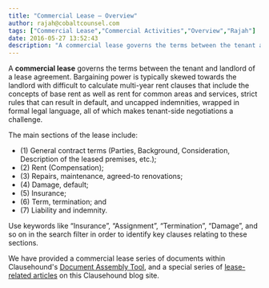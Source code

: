 ```yaml
---
title: "Commercial Lease – Overview"
author: rajah@cobaltcounsel.com
tags: ["Commercial Lease","Commercial Activities","Overview","Rajah"]
date: 2016-05-27 13:52:43
description: "A commercial lease governs the terms between the tenant and landlord of a lease agreement."
---
```


 



A **commercial lease** governs the terms between the tenant and landlord of a lease agreement.  Bargaining power is typically skewed towards the landlord with difficult to calculate multi-year rent clauses that include the concepts of base rent as well as rent for common areas and services, strict rules that can result in default, and uncapped indemnities, wrapped in formal legal language, all of which makes tenant-side negotiations a challenge.

The main sections of the lease include:
- (1) General contract terms (Parties, Background, Consideration, Description of the leased premises, etc.); 
- (2) Rent (Compensation); 
- (3) Repairs, maintenance, agreed-to renovations; 
- (4) Damage, default; 
- (5) Insurance; 
- (6) Term, termination; and
- (7) Liability and indemnity.

Use keywords like “Insurance”, “Assignment”, “Termination”, “Damage”, and so on in the search filter in order to identify key clauses relating to these sections.

 

 

We have provided a commercial lease series of documents within Clausehound's [Document Assembly Tool](https://www.clausehound.com/documents/), and a special series of [lease-related articles](https://blog.clausehound.com/tags/Commercial-Lease/) on this Clausehound blog site.
